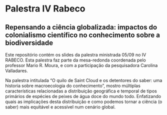 
# Palestra IV Rabeco

## Repensando a ciência globalizada: impactos do colonialismo científico no conhecimento sobre a biodiversidade

Este repositório contém os slides da palestra ministrada 05/09 no IV
RABECO. Esta palestra faz parte da mesa-redonda coordenada pelo
professor Mario R. Moura, e com a participação da pesquisadora Carolina
Valladares.

Na palestra intitulada “O quilo de Saint Cloud e os detentores do saber:
uma historia sobre macroecologia do conhecimento”, mostro múltiplas
características relacionadas a distribuição geográfica e temporal de
tipos primários de espécies de peixes de água doce do mundo todo.
Enfatizando quais as implicações desta distribuição e como podemos
tornar a ciência (o saber) mais equitável e acessível num cenário
global.
